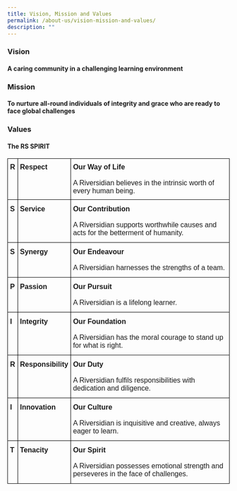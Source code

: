 ```yaml
---
title: Vision, Mission and Values
permalink: /about-us/vision-mission-and-values/
description: ""
---
```


### Vision 

#### A caring community in a challenging learning environment

### Mission  

#### To nurture all-round individuals of integrity and grace who are ready to face global challenges

### Values

#### The RS SPIRIT

<style type="text/css">
.tg  {border-collapse:collapse;border-spacing:0;}
.tg td{border-color:black;border-style:solid;border-width:1px;font-family:Arial, sans-serif;font-size:16px;
  overflow:hidden;padding:12px 5px;word-break:normal;}
.tg th{border-color:black;border-style:solid;border-width:1px;font-family:Arial, sans-serif;font-size:16px;
  font-weight:normal;overflow:hidden;padding:10px 5px;word-break:normal;}
.tg .tg-1wig{font-weight:bold;text-align:left;vertical-align:top}
.tg .tg-0lax{text-align:left;vertical-align:top}
</style>
<table class="tg">
<thead>
  <tr>
    <th class="tg-0lax"><span style="font-weight:bold">R</span></th>
    <th class="tg-0lax"><span style="font-weight:bold">Respect</span></th>
    <th class="tg-0lax"><span style="font-weight:bold">Our Way of Life</span><br><br>A Riversidian believes in the intrinsic worth of every human being. </th>
  </tr>
</thead>
<tbody>
  <tr>
    <td class="tg-0lax"><span style="font-weight:bold">S</span></td>
    <td class="tg-0lax"><span style="font-weight:bold">Service</span></td>
    <td class="tg-0lax"><span style="font-weight:bold">Our Contribution</span><br><br>A Riversidian supports worthwhile causes and acts for the betterment of humanity. </td>
  </tr>
  <tr>
    <td class="tg-0lax"><span style="font-weight:bold">S</span></td>
    <td class="tg-0lax"><span style="font-weight:bold">Synergy</span></td>
    <td class="tg-0lax"><span style="font-weight:bold">Our Endeavour</span><br><br>A Riversidian harnesses the strengths of a team.</td>
  </tr>
  <tr>
    <td class="tg-1wig">P</td>
    <td class="tg-0lax"><span style="font-weight:bold">Passion</span></td>
    <td class="tg-0lax"><span style="font-weight:bold">Our Pursuit</span><br><br>A Riversidian is a lifelong learner.</td>
  </tr>
  <tr>
    <td class="tg-1wig">I</td>
    <td class="tg-0lax"><span style="font-weight:bold">Integrity</span></td>
    <td class="tg-0lax"><span style="font-weight:bold">Our Foundation</span><br><br>A Riversidian has the moral courage to stand up for what is right.</td>
  </tr>
  <tr>
    <td class="tg-1wig">R</td>
    <td class="tg-0lax"><span style="font-weight:bold">Responsibility</span></td>
    <td class="tg-0lax"><span style="font-weight:bold">Our Duty</span><br><br>A Riversidian fulfils responsibilities with dedication and diligence.</td>
  </tr>
  <tr>
    <td class="tg-1wig">I</td>
    <td class="tg-0lax"><span style="font-weight:bold">Innovation</span></td>
    <td class="tg-0lax"><span style="font-weight:bold">Our Culture</span><br><br>A Riversidian is inquisitive and creative, always eager to learn.</td>
  </tr>
  <tr>
    <td class="tg-1wig">T</td>
    <td class="tg-0lax"><span style="font-weight:bold">Tenacity</span></td>
    <td class="tg-0lax"><span style="font-weight:bold">Our Spirit</span><br><br>A Riversidian possesses emotional strength and perseveres in the face of challenges.</td>
  </tr>
</tbody>
</table>